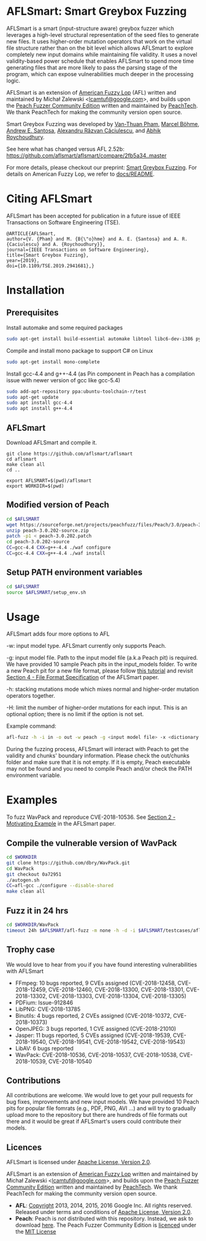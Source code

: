# AFLSmart: Smart Greybox Fuzzing
AFLSmart is a smart (input-structure aware) greybox fuzzer which leverages a high-level structural representation of the seed files to generate new files. It uses higher-order mutation operators that work on the virtual file structure rather than on the bit level which allows AFLSmart to explore completely new input domains while maintaining file validity. It uses a novel validity-based power schedule that enables AFLSmart to spend more time generating files that are more likely to pass the parsing stage of the program, which can expose vulnerabilities much deeper in the processing logic.

AFLSmart is an extension of [American Fuzzy Lop](http://lcamtuf.coredump.cx/afl/) (AFL) written and maintained by Michał Zalewski <<lcamtuf@google.com>>, and builds upon the [Peach Fuzzer Community Edition](http://www.peach.tech/resources/peachcommunity/) written and maintained by [PeachTech](https://www.peach.tech/). We thank PeachTech for making the community version open source.

Smart Greybox Fuzzing was developed by [Van-Thuan Pham](https://thuanpv.github.io/), [Marcel Böhme](https://mboehme.github.io/), [Andrew E. Santosa](https://sg.linkedin.com/in/andrew-santosa-68b2463b), [Alexandru Răzvan Căciulescu](https://ro.linkedin.com/in/alexandru-razvan-caciulescu-049699106), and [Abhik Roychoudhury](https://www.comp.nus.edu.sg/~abhik/).

See here what has changed versus AFL 2.52b: <https://github.com/aflsmart/aflsmart/compare/2fb5a34..master>

For more details, please checkout our preprint: [Smart Greybox Fuzzing](https://thuanpv.github.io/publications/TSE19_aflsmart.pdf). For details on American Fuzzy Lop, we refer to [docs/README](https://github.com/aflsmart/aflsmart/blob/master/docs/README).

# Citing AFLSmart
AFLSmart has been accepted for publication in a future issue of IEEE Transactions on Software Engineering (TSE). 

```
@ARTICLE{AFLSmart,
author={V. {Pham} and M. {B{\"o}hme} and A. E. {Santosa} and A. R. {Caciulescu} and A. {Roychoudhury}},
journal={IEEE Transactions on Software Engineering},
title={Smart Greybox Fuzzing},
year={2019},
doi={10.1109/TSE.2019.2941681},}
```

# Installation

## Prerequisites

Install automake and some required packages
```bash
sudo apt-get install build-essential automake libtool libc6-dev-i386 python-pip g++-multilib
```

Compile and install mono package to support C# on Linux
```bash
sudo apt-get install mono-complete
```
Install gcc-4.4 and g++-4.4 (as Pin component in Peach has a compilation issue with newer version of gcc like gcc-5.4)
```bash
sudo add-apt-repository ppa:ubuntu-toolchain-r/test
sudo apt-get update
sudo apt install gcc-4.4
sudo apt install g++-4.4
```

## AFLSmart

Download AFLSmart and compile it.
```
git clone https://github.com/aflsmart/aflsmart
cd aflsmart
make clean all
cd ..

export AFLSMART=$(pwd)/aflsmart
export WORKDIR=$(pwd)
```

## Modified version of Peach

```bash
cd $AFLSMART
wget https://sourceforge.net/projects/peachfuzz/files/Peach/3.0/peach-3.0.202-source.zip
unzip peach-3.0.202-source.zip
patch -p1 < peach-3.0.202.patch
cd peach-3.0.202-source
CC=gcc-4.4 CXX=g++-4.4 ./waf configure
CC=gcc-4.4 CXX=g++-4.4 ./waf install
```

## Setup PATH environment variables

```bash
cd $AFLSMART
source $AFLSMART/setup_env.sh
```

# Usage

AFLSmart adds four more options to AFL

-w: input model type. AFLSmart currently only supports Peach.

-g: input model file. Path to the input model file (a.k.a Peach pit) is required. We have provided 10 sample Peach pits in the input_models folder. To write a new Peach pit for a new file format, please follow [this tutorial](http://community.peachfuzzer.com/v3/PeachQuickStart.html) and revisit [Section 4 - File Format Specification](https://thuanpv.github.io/publications/TSE19_aflsmart.pdf) of the AFLSmart paper.

-h: stacking mutations mode which mixes normal and higher-order mutation operators together. 

-H: limit the number of higher-order mutations for each input. This is an optional option; there is no limit if the option is not set.

Example command: 
```bash
afl-fuzz -h -i in -o out -w peach -g <input model file> -x <dictionary file> <executable binary and its arguments> @@
```

During the fuzzing process, AFLSmart will interact with Peach to get the validity and chunks' boundary information. Please check the out/chunks folder and make sure that it is not empty. If it is empty, Peach executable may not be found and you need to compile Peach and/or check the PATH environment variable.

# Examples

To fuzz WavPack and reproduce CVE-2018-10536. See [Section 2 - Motivating Example](https://thuanpv.github.io/publications/TSE19_aflsmart.pdf) in the AFLSmart paper.

## Compile the vulnerable version of WavPack
```bash
cd $WORKDIR
git clone https://github.com/dbry/WavPack.git
cd WavPack
git checkout 0a72951
./autogen.sh
CC=afl-gcc ./configure --disable-shared
make clean all
```
## Fuzz it in 24 hrs
```bash
cd $WORKDIR/WavPack
timeout 24h $AFLSMART/afl-fuzz -m none -h -d -i $AFLSMART/testcases/aflsmart/wav -o out -w peach -g $AFLSMART/input_models/wav.xml -x $AFLSMART/dictionaries/wav.dict -e wav -- ./cli/wavpack -y @@ -o out
```

## Trophy case
We would love to hear from you if you have found interesting vulnerabilities with AFLSmart

* FFmpeg: 10 bugs reported, 9 CVEs assigned (CVE-2018-12458, CVE-2018-12459, CVE-2018-12460, CVE-2018-13300, CVE-2018-13301, CVE-2018-13302, CVE-2018-13303, CVE-2018-13304, CVE-2018-13305)
* PDFium: Issue-912846
* LibPNG: CVE-2018-13785
* Binutils: 4 bugs reported, 2 CVEs assigned (CVE-2018-10372, CVE-2018-10373)
* OpenJPEG: 3 bugs reported, 1 CVE assigned (CVE-2018-21010)
* Jasper: 11 bugs reported, 5 CVEs assigned (CVE-2018-19539, CVE-2018-19540, CVE-2018-19541, CVE-2018-19542, CVE-2018-19543)
* LibAV: 6 bugs reported
* WavPack: CVE-2018-10536, CVE-2018-10537, CVE-2018-10538, CVE-2018-10539, CVE-2018-10540

## Contributions

All contributions are welcome. We would love to get your pull requests for bug fixes, improvements and new input models. We have provided 10 Peach pits for popular file fomrats (e.g., PDF, PNG, AVI ...) and will try to gradually upload more to the repository but there are hundreds of file formats out there and it would be great if AFLSmart's users could contribute their models.

## Licences

AFLSmart is licensed under [Apache License, Version 2.0](https://www.apache.org/licenses/LICENSE-2.0).

AFLSmart is an extension of [American Fuzzy Lop](http://lcamtuf.coredump.cx/afl/) written and maintained by Michał Zalewski <<lcamtuf@google.com>>, and builds upon the [Peach Fuzzer Community Edition](http://www.peach.tech/resources/peachcommunity/) written and maintained by [PeachTech](https://www.peach.tech/). We thank PeachTech for making the community version open source.
* **AFL**: [Copyright](https://github.com/aflsmart/aflsmart/blob/master/docs/README) 2013, 2014, 2015, 2016 Google Inc. All rights reserved. Released under terms and conditions of [Apache License, Version 2.0](https://www.apache.org/licenses/LICENSE-2.0).
* **Peach**: Peach is *not* distributed with this repository. Instead, we ask to download [here](https://sourceforge.net/projects/peachfuzz/files/Peach/3.0/). The Peach Fuzzer Community Edition is [licenced](http://community.peachfuzzer.com/License.html) under the [MIT License](http://en.wikipedia.org/wiki/Mit_license)
